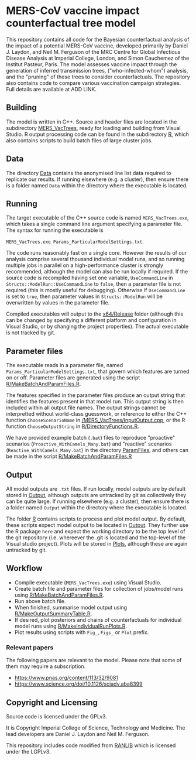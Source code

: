 # MERS-CoV vaccine impact counterfactual tree model

This repository contains all code for the Bayesian counterfactual analysis of the impact of 
a potential MERS-CoV vaccine, developed primarily by Daniel J. Laydon, and Neil M. Ferguson of the MRC Centre
for Global Infectious Disease Analysis at Imperial College, London, and Simon Cauchemez of the Institut Pasteur, Paris. 
The model assesses vaccine impact through the generation of inferred transmission trees, 
("who-infected-whom") analysis, and the "pruning" of these trees to consider counterfactuals. 
The repository also contains code to compare various vaccination campaign strategies.
Full details are available at ADD LINK.


## Building

The model is written in C++. 
Source and header files are located in the subdirectory [MERS_VacTrees](./MERS_VacTrees), 
ready for loading and building from Visual Studio. R output processing code can be found in the 
subdirectory [R](./R), which also contains scripts to build batch files of large cluster jobs. 

## Data

The directory [Data](./Data) contains the anonymised line list data required to replicate our results.
If running elsewhere (e.g. a cluster), then ensure there is a folder named `Data` within the directory
where the executable is located.

## Running

The target executable of the C++ source code is named `MERS_VacTrees.exe`, which takes a single 
command line argument specifying a parameter file. The syntax for running the executable is 

`MERS_VacTrees.exe Params_ParticularModelSettings.txt`. 

The code runs reasonably fast on a single core. However the results of our analysis comprise several thousand 
individual model runs, and so running multiple jobs in parallel on a high-performance cluster is strongly recommended, although
 the model can also be run locally if required. 
If the source code is recompiled having 
set one variable, `UseCommandLine` in `Structs::ModelRun::UseCommandLine` to `false`, then a parameter file is not 
required (this is mostly useful for debugging). Otherwise if `UseCommandLine` is set to `true`, then 
parameter values in `Structs::ModelRun` will be overwritten by values in the parameter file.

Compiled executables will output to the [x64/Release](./x64/Release) folder 
(although this can be changed by specifying a different platform and configuration in Visual Studio, 
or by changing the project properties). The actual executable is not tracked by git.
 
## Parameter files

The executable reads in a parameter file, named `Params_ParticularModelSettings.txt`, 
that govern which features are turned on or off.
Parameter files are generated using the script [R/MakeBatchAndParamFiles.R](./R/MakeBatchAndParamFiles.R).

The features specified in the parameter files 
produce an output string that identifies the features present in that model run. 
This output string is then included within all output file names. 
The output strings cannot be interpretted without world-class guesswork, or reference to either the C++ function 
`ChooseScenarioName` in [/MERS_VacTrees/InputOutput.cpp](./MERS_VacTrees/InputOutput.cpp), 
or the R function `ChooseOutputString` in [R/DirectoryFunctions.R](./R/DirectoryFunctions.R).

We have provided example batch (`.bat`) files to reproduce "proactive" scenarios (`Proactive_WithCamels_Many.bat`)
and "reactive" scenarios (`Reactive_WithCamels_Many.bat`) in the directory [ParamFiles](./ParamFiles), and others can 
be made in the script [R/MakeBatchAndParamFiles.R](./R/MakeBatchAndParamFiles.R)

## Output

All model outputs are `.txt` files. 
If run locally, model outputs are by default stored in 
[Output](./Output), although outputs are untracked by git as collectively
they can be quite large. If running elsewhere (e.g. a cluster), then ensure there is a folder named `Output` within the directory
where the executable is located.

The folder [R](./R) contains scripts to process and plot model output. By default, these scripts
expect model output to be located in [Output](./Output). They further use the R package `here` and expect the working
directory to be the top level of the git repository 
(i.e. whereever the .git is located and the top-level of the Visual studio project).
Plots will be stored in [Plots](./Plots), although these are again untracked by git.

## Workflow

- Compile executable (`MERS_VacTrees.exe`) using Visual Studio.
- Create batch file and parameter files for collection of jobs/model runs using [R/MakeBatchAndParamFiles.R](./R/MakeBatchAndParamFiles.R).
- Run above batch file.
- When finished, summarise model output using [R/MakeOutputSummaryTable.R](./R/MakeOutputSummaryTable.R).
- If desired, plot posteriors and chains of counterfactuals for individual model runs using [R/MakeIndividualRunPlots.R](./RMakeIndividualRunPlots.R).
- Plot results using scripts with `Fig_`, `Figs_` or `Plot` prefix.

### Relevant papers

The following papers are relevant to the model. Please note that some of them
may require a subscription.

- <https://www.pnas.org/content/113/32/9081>
- <https://www.science.org/doi/10.1126/sciadv.aba8399>

## Copyright and Licensing

Source code is licensed under the GPLv3.

It is Copyright Imperial College of Science, Technology and Medicine. The
lead developers are Daniel J. Laydon and Neil M. Ferguson. 

This repository includes code modified from
[RANLIB](https://people.sc.fsu.edu/~jburkardt/c_src/ranlib/ranlib.html) which
is licensed under the LGPLv3.

